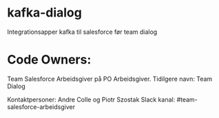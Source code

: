 # kafka-dialog
Integrationsapper kafka til salesforce før team dialog

# Code Owners:
Team Salesforce Arbeidsgiver på PO Arbeidsgiver.
Tidilgere navn: Team Dialog

Kontaktpersoner: Andre Colle og Piotr Szostak
Slack kanal: #team-salesforce-arbeidsgiver
